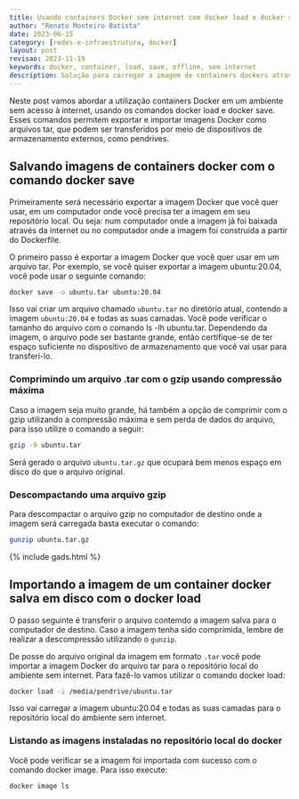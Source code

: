 ```yaml
---
title: Usando containers Docker sem internet com docker load e docker save
author: "Renato Monteiro Batista"
date: 2023-06-15
category: [redes-e-infraestrutura, docker]
layout: post
revisao: 2023-11-19
keywords: docker, container, load, save, offline, sem internet
description: Solução para carregar a imagem de containers dockers através de mídia offline, sem acesso à conexão de internet.
---
```


Neste post vamos abordar a utilização containers Docker em um ambiente sem acesso à internet, usando os comandos docker load e docker save. Esses comandos permitem exportar e importar imagens Docker como arquivos tar, que podem ser transferidos por meio de dispositivos de armazenamento externos, como pendrives.

## Salvando imagens de containers docker com o comando docker save

Primeiramente será necessário exportar a imagem Docker que você quer usar, em um computador onde você precisa ter a imagem em seu repositório local. Ou seja: num computador onde a imagem já foi baixada através da internet ou no computador onde a imagem foi construída a partir do Dockerfile.

O primeiro passo é exportar a imagem Docker que você quer usar em um arquivo tar. Por exemplo, se você quiser exportar a imagem ubuntu:20.04, você pode usar o seguinte comando:

```bash
docker save -o ubuntu.tar ubuntu:20.04
```

Isso vai criar um arquivo chamado `ubuntu.tar` no diretório atual, contendo a imagem `ubuntu:20.04` e todas as suas camadas. Você pode verificar o tamanho do arquivo com o comando ls -lh ubuntu.tar. Dependendo da imagem, o arquivo pode ser bastante grande, então certifique-se de ter espaço suficiente no dispositivo de armazenamento que você vai usar para transferi-lo.

### Comprimindo um arquivo .tar com o gzip usando compressão máxima

Caso a imagem seja muito grande, há também a opção de comprimir com o gzip utilizando a compressão máxima e sem perda de dados do arquivo, para isso utilize o comando a seguir:

```bash
gzip -9 ubuntu.tar
```

Será gerado o arquivo `ubuntu.tar.gz` que ocupará bem menos espaço em disco do que o arquivo original.

### Descompactando uma arquivo gzip

Para descompactar o arquivo gzip no computador de destino onde a imagem será carregada basta executar o comando:

```bash
gunzip ubuntu.tar.gz
```

{% include gads.html %}

## Importando a imagem de um container docker salva em disco com o docker load

O passo seguinte é transferir o arquivo contemdo a imagem salva para o computador de destino. Caso a imagem tenha sido comprimida, lembre de realizar a descompressão utilizando o `gunzip`.

De posse do arquivo original da imagem em formato `.tar` você pode importar a imagem Docker do arquivo tar para o repositório local do ambiente sem internet. Para fazê-lo vamos utilizar o comando docker load:

```bash
docker load -i /media/pendrive/ubuntu.tar
```

Isso vai carregar a imagem ubuntu:20.04 e todas as suas camadas para o repositório local do ambiente sem internet.

### Listando as imagens instaladas no repositório local do docker

Você pode verificar se a imagem foi importada com sucesso com o comando docker image. Para isso execute:

```bash
docker image ls
```